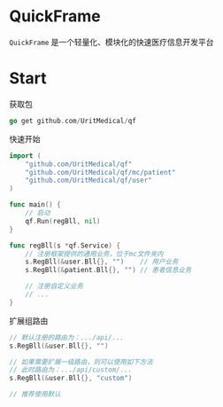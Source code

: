 # QuickFrame

`QuickFrame` 是一个轻量化、模块化的快速医疗信息开发平台

# Start

获取包

```go
go get github.com/UritMedical/qf
```

快速开始

```go
import (
	"github.com/UritMedical/qf"
	"github.com/UritMedical/qf/mc/patient"
	"github.com/UritMedical/qf/user"
)

func main() {
	// 启动
	qf.Run(regBll, nil)
}

func regBll(s *qf.Service) {
	// 注册框架提供的通用业务，位于mc文件夹内
	s.RegBll(&user.Bll{}, "")    // 用户业务
	s.RegBll(&patient.Bll{}, "") // 患者信息业务

	// 注册自定义业务
	// ...
}
```

扩展组路由

```go
// 默认注册的路由为：.../api/...
s.RegBll(&user.Bll{}, "")

// 如果需要扩展一级路由，则可以使用如下方法
// 此时路由为：.../api/custom/...
s.RegBll(&user.Bll{}, "custom")

// 推荐使用默认
```

